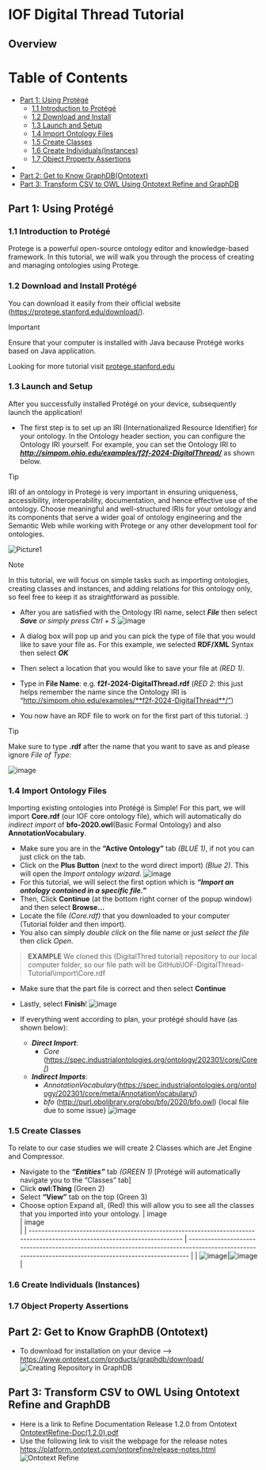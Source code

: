 # IOF Digital Thread Tutorial
## Overview

# Table of Contents
- [Part 1: Using Protégé](#part-1-using-protégé)
  - [1.1 Introduction to Protégé](#11-introduction-to-protégé)
  - [1.2 Download and Install](#12-download-and-install-protégé)
  - [1.3 Launch and Setup](#13-launch-and-setup)
  - [1.4 Import Ontology Files](#14-import-ontology-files)
  - [1.5 Create Classes](#15-create-classes)
  - [1.6 Create Individuals(Instances)](#16-create-individuals-instances)
  - [1.7 Object Property Assertions](#17-object-property-assertions)
- 
- [Part 2: Get to Know GraphDB(Ontotext)](#part-2-get-to-know-graphdb-ontotext)
- [Part 3: Transform CSV to OWL Using Ontotext Refine and GraphDB](#part-3-transform-csv-to-owl-using-ontotext-refine-and-graphdb)




## Part 1: Using Protégé
### 1.1 Introduction to Protégé
Protege is a powerful open-source ontology editor and knowledge-based framework. In this tutorial, we will walk you through the process of creating and managing ontologies using Protege.
### 1.2 Download and Install Protégé
You can download it easily from their official website (https://protege.stanford.edu/download/).
> [!IMPORTANT]  
> Ensure that your computer is installed with Java because Protégé works based on Java application.

Looking for more tutorial visit [protege.stanford.edu](https://protege.stanford.edu/conference/2006/submissions/slides/OWLTutorial_Part1.pdf)

### 1.3	Launch and Setup
After you successfully installed Protégé on your device, subsequently launch the application!
- The first step is to set up an IRI (Internationalized Resource Identifier) for your ontology. In the Ontology header section, you can configure the Ontology IRI yourself. For example, you can set the Ontology IRI to **_http://simpom.ohio.edu/examples/f2f-2024-DigitalThread/_** as shown below.
> [!TIP]  
> IRI of an ontology in Protege is very important in ensuring uniqueness, accessibility, interoperability, documentation, and hence effective use of the ontology. Choose meaningful and well-structured IRIs for your ontology and its components that serve a wider goal of ontology engineering and the Semantic Web while working with Protege or any other development tool for ontologies.

![Picture1](https://github.com/ohio-ontology/IOF-DigitalThread-Tutorial/assets/60668676/c4caedf5-fd13-47cf-89d4-337d5c077d4d)
> [!NOTE]  
> In this tutorial, we will focus on simple tasks such as importing ontologies, creating classes and instances, and adding relations for this ontology only, so feel free to keep it as straightforward as possible.

-	After you are satisfied with the Ontology IRI name, select **_File_** then select **_Save_** *or simply press Ctrl + S*
![image](https://github.com/ohio-ontology/IOF-DigitalThread-Tutorial/assets/60668676/844aeecc-9819-4d63-9cc0-50bc9077dc5d)

-	A dialog box will pop up and you can pick the type of file that you would like to save your file as. For this example, we selected **RDF/XML** Syntax then select **_OK_**
-	Then select a location that you would like to save your file at _(RED 1)_.
-	Type in **File Name**: e.g. **f2f-2024-DigitalThread.rdf** (_RED 2_: this just helps remember the name since the Ontology IRI is “http://simpom.ohio.edu/examples/**f2f-2024-DigitalThread**/”)
-	You now have an RDF file to work on for the first part of this tutorial. :) 
> [!TIP]  
> Make sure to type **.rdf** after the name that you want to save as and please ignore _File of Type:_

![image](https://github.com/ohio-ontology/IOF-DigitalThread-Tutorial/assets/60668676/1d1dac92-f71b-4cd5-a308-9fe2f4b2a3c5)

### 1.4 Import Ontology Files
Importing existing ontologies into Protégé is Simple! For this part, we will import **Core.rdf** (our IOF core ontology file), which will automatically do _indirect import_ of **bfo-2020.owl**(Basic Formal Ontology) and also **AnnotationVocabulary**.

-	Make sure you are in the **“Active Ontology”** tab *(BLUE 1)*, if not you can just click on the tab.
-	Click on the **Plus Button** (next to the word direct import) *(Blue 2)*. This will open the *Import ontology wizard*.
![image](https://github.com/ohio-ontology/IOF-DigitalThread-Tutorial/assets/60668676/c3fbad7c-20a8-46a9-901d-c4d9a14b7c0f)
-	For this tutorial, we will select the first option which is **_“Import an ontology contained in a specific file.”_**
-	Then, Click **Continue** (at the bottom right corner of the popup window) and then select **Browse…**
-	Locate the file _(Core.rdf)_ that you downloaded to your computer (Tutorial folder and then import).
-	You also can simply _double click_ on the file name or just _select the file_ then click _Open_.
> **EXAMPLE**
> We cloned this (DigitalThred tutorial) repository to our local computer folder, so our file path will be GitHub\IOF-DigitalThread-Tutorial\import\Core.rdf

-	Make sure that the part file is correct and then select **Continue**
-	Lastly, select **Finish**!
![image](https://github.com/ohio-ontology/IOF-DigitalThread-Tutorial/assets/60668676/6e52886b-147f-42d9-b8dd-f169df73071f)

-	If everything went according to plan, your protégé should have (as shown below):
    -	**_Direct Import_**:
        -	*Core* (https://spec.industrialontologies.org/ontology/202301/core/Core/)
    -	**_Indirect Imports_**:
        -	*AnnotationVocabulary*(https://spec.industrialontologies.org/ontology/202301/core/meta/AnnotationVocabulary/)
        -	*bfo* (http://purl.obolibrary.org/obo/bfo/2020/bfo.owl) {local file due to some issue}
![image](https://github.com/ohio-ontology/IOF-DigitalThread-Tutorial/assets/60668676/30dcb44a-2bc6-4cc2-8281-92a2a42d7024)


### 1.5 Create Classes
To relate to our case studies we will create 2 Classes which are Jet Engine and Compressor.
-	Navigate  to the **_“Entities”_** tab *(GREEN 1)* [Protégé will automatically navigate you to the “Classes” tab]
-	Click **owl:Thing** (Green 2)
-	Select **“View”** tab on the top (Green 3)
-	Choose option Expand all, (Red) this will allow you to see all the classes that you imported into your ontology.
| image                                                                                                    
                  | image                                                                                  
                                                              |
| -------------------------------------------------------------------------------------------------------------------------- | ---------------------------------------------------------------------------------------------------------------------------------------------------- |
| ![image](https://github.com/ohio-ontology/IOF-DigitalThread-Tutorial/assets/60668676/927fa908-98ac-4c16-a81b-6c4d4708019a)|![image](https://github.com/ohio-ontology/IOF-DigitalThread-Tutorial/assets/60668676/96eed597-ff6c-4860-a752-7f79e9d27751)|


### 1.6 Create Individuals (Instances)
### 1.7 Object Property Assertions

## Part 2: Get to Know GraphDB (Ontotext)
- To download for installation on your device --> https://www.ontotext.com/products/graphdb/download/
![Creating Repository in GraphDB](https://github.com/ohio-ontology/IOF-DigitalThread-Tutorial/assets/60668676/457e13ef-6881-4624-9433-e6749f6a01f4)

## Part 3: Transform CSV to OWL Using Ontotext Refine and GraphDB
- Here is a link to Refine Documentation Release 1.2.0 from Ontotext [OntotextRefine-Doc(1.2.0).pdf](https://github.com/ohio-ontology/IOF-DigitalThread-Tutorial/files/14017364/OntotextRefine-Doc.1.2.0.pdf)
- Use the following link to visit the webpage for the release notes https://platform.ontotext.com/ontorefine/release-notes.html
![Ontotext Refine](https://github.com/ohio-ontology/IOF-DigitalThread-Tutorial/assets/60668676/e0a19878-4be3-4e8a-94e6-5f89ab13cf0f)
